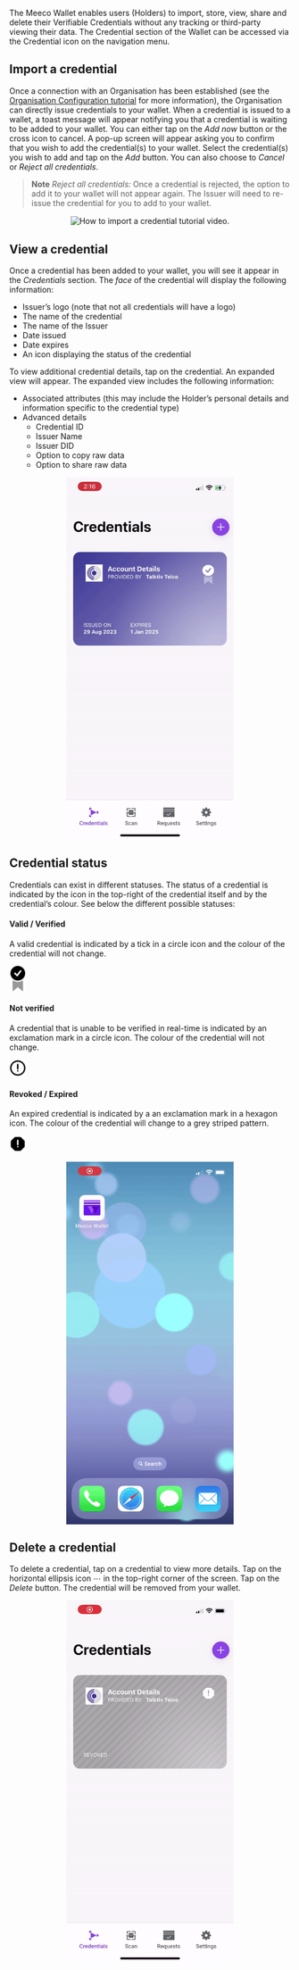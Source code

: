 The Meeco Wallet enables users (Holders) to import, store, view, share and delete their Verifiable Credentials without any tracking or third-party viewing their data. The Credential section of the Wallet can be accessed via the Credential icon on the navigation menu.

## Import a credential

Once a connection with an Organisation has been established (see the [Organisation Configuration tutorial](organisation-configuration.md) for more information), the Organisation can directly issue credentials to your wallet. When a credential is issued to a wallet, a toast message will appear notifying you that a credential is waiting to be added to your wallet. You can either tap on the _Add now_ button or the cross icon to cancel. A pop-up screen will appear asking you to confirm that you wish to add the credential(s) to your wallet. Select the credential(s) you wish to add and tap on the _Add_ button. You can also choose to _Cancel_ or _Reject all credentials_.

> **Note**
> _Reject all credentials:_ Once a credential is rejected, the option to add it to your wallet will not appear again. The Issuer will need to re-issue the credential for you to add to your wallet.

<p align="center">
<img align="center" src="/.gitbook/assets/WH_10_Import_credential_to_wallet.gif" alt="How to import a credential tutorial video." width="300">
</p>

## View a credential

Once a credential has been added to your wallet, you will see it appear in the _Credentials_ section. The _face_ of the credential will display the following information:
- Issuer’s logo (note that not all credentials will have a logo)
- The name of the credential
- The name of the Issuer
- Date issued
- Date expires
- An icon displaying the status of the credential

To view additional credential details, tap on the credential. An expanded view will appear. The expanded view includes the following information:
- Associated attributes (this may include the Holder’s personal details and information specific to the credential type)
- Advanced details
  - Credential ID
  - Issuer Name
  - Issuer DID
  - Option to copy raw data
  - Option to share raw data

<p align="center">
<img align="center" src="/.gitbook/assets/WH_11_View_a_credential.gif" alt="How to view a credential tutorial video." width="300">
</p>

## Credential status

Credentials can exist in different statuses. The status of a credential is indicated by the icon in the top-right of the credential itself and by the credential’s colour. See below the different possible statuses:

#### Valid / Verified
A valid credential is indicated by a tick in a circle icon and the colour of the credential will not change.

<img src="/.gitbook/assets/credential_status_verified.png" alt="credential_status_verified" width="30"/>

#### Not verified
A credential that is unable to be verified in real-time is indicated by an exclamation mark in a circle icon. The colour of the credential will not change.

<img src="/.gitbook/assets/credential_status_unknown.png" alt="credential_status_unknown" width="30"/>

#### Revoked / Expired
An expired credential is indicated by a an exclamation mark in a hexagon icon. The colour of the credential will change to a grey striped pattern.

<img src="/.gitbook/assets/credential_status_revoked_expired.png" alt="credential_status_revoked_expired" width="30"/>

<p align="center">
<img align="center" src="/.gitbook/assets/WH_12_View_revoked_credential.gif" alt="How to view a revoked credential tutorial video." width="300">
</p>

## Delete a credential
To delete a credential, tap on a credential to view more details. Tap on the horizontal ellipsis icon ⋯ in the top-right corner of the screen. Tap on the _Delete_ button. The credential will be removed from your wallet.

<p align="center">
<img align="center" src="/.gitbook/assets/WH_13_Delete_credential.gif" alt="How to delete a credential tutorial video." width="300">
</p>
